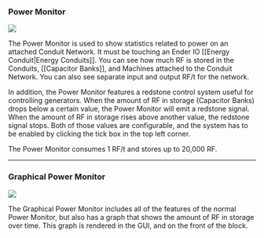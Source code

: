 ### Power Monitor

![](http://loenwind.info/eio/Power_Monitor.png)

The Power Monitor is used to show statistics related to power on an attached Conduit Network.  It must be touching an Ender IO [[Energy Conduit|Energy Conduits]].  You can see how much RF is stored in the Conduits, [[Capacitor Banks]], and Machines attached to the Conduit Network.  You can also see separate input and output RF/t for the network.

In addition, the Power Monitor features a redstone control system useful for controlling generators.  When the amount of RF in storage (Capacitor Banks) drops below a certain value, the Power Monitor will emit a redstone signal.  When the amount of RF in storage rises above another value, the redstone signal stops.  Both of those values are configurable, and the system has to be enabled by clicking the tick box in the top left corner.

The Power Monitor consumes 1 RF/t and stores up to 20,000 RF.

***

### Graphical Power Monitor

![](http://loenwind.info/eio/Graphical_Power_Monitor.png)

The Graphical Power Monitor includes all of the features of the normal Power Monitor, but also has a graph that shows the amount of RF in storage over time.  This graph is rendered in the GUI, and on the front of the block.